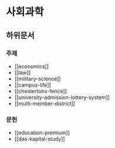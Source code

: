 # 사회과학

## 하위문서

### 주제

- [[economics]]
- [[law]]
- [[military-science]]
- [[campus-life]]
- [[chestertons-fence]]
- [[university-admission-lottery-system]]
- [[multi-member-district]]

### 문헌

- [[education-premium]]
- [[das-kapital-study]]
